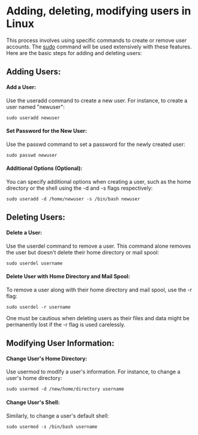 # Adding, deleting, modifying users in Linux 

This process involves using specific commands to create or remove user accounts. The [sudo](https://www.sudo.ws/about/intro/) command will be used extensively with these features. Here are the basic steps for adding and deleting users:

## Adding Users:
#### Add a User:

Use the useradd command to create a new user. For instance, to create a user named "newuser":
```
sudo useradd newuser
```
#### Set Password for the New User:

Use the passwd command to set a password for the newly created user:

```
sudo passwd newuser
```

#### Additional Options (Optional):

You can specify additional options when creating a user, such as the home directory or the shell using the -d and -s flags respectively:

```
sudo useradd -d /home/newuser -s /bin/bash newuser
```

## Deleting Users:
#### Delete a User:

Use the userdel command to remove a user. This command alone removes the user but doesn't delete their home directory or mail spool:

```
sudo userdel username
```

#### Delete User with Home Directory and Mail Spool:

To remove a user along with their home directory and mail spool, use the -r flag:

```
sudo userdel -r username
```
One must be cautious when deleting users as their files and data might be permanently lost if the -r flag is used carelessly.

## Modifying User Information:
#### Change User's Home Directory:

Use usermod to modify a user's information. For instance, to change a user's home directory:

```
sudo usermod -d /new/home/directory username
```

#### Change User's Shell:

Similarly, to change a user's default shell:
```
sudo usermod -s /bin/bash username
```

